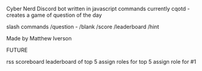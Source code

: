 Cyber Nerd Discord bot written in javascript
commands currently
cqotd - creates a game of question of the day

slash commands
/question - 
/blank
/score
/leaderboard
/hint



Made by Matthew Iverson


FUTURE

rss
scoreboard
leaderboard of top 5
assign roles for top 5
assign role for #1